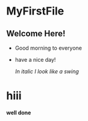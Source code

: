# MyFirstFile
## Welcome Here!
* Good morning to everyone
* have a nice day!
  
  *In italic I look like a swing*
  
<h1> hiii</h1>

<strong>well done</strong>
